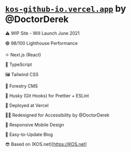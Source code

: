# [`kos-github-io.vercel.app`](kos-github-io.vercel.app) by @DoctorDerek

⚠ WIP Site - Will Launch June 2021

🟢 98/100 Lighthouse Performance

⚛ Next.js (React)

🧠 TypeScript

🖼 Tailwind CSS

🌳 Forestry CMS

🎣 Husky (Git Hooks) for Prettier + ESLint

🚢 Deployed at Vercel

👨‍🎨 Redesigned for Accessibility by @DoctorDerek

📱 Responsive Mobile Design

📝 Easy-to-Update Blog

😎 Based on (KOS.net)[https://KOS.net]
